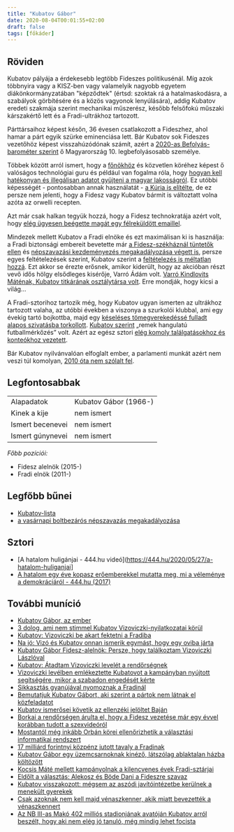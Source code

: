 ```yaml
---
title: "Kubatov Gábor"
date: 2020-08-04T00:01:55+02:00
draft: false
tags: [főkáder]
---
```


## Röviden

Kubatov pályája a érdekesebb legtöbb Fideszes politikusénál. Míg azok többnyira vagy a KISZ-ben vagy valamelyik nagyobb egyetem diákönkormányzatában "képződtek" (értsd: szoktak rá a hatalmaskodásra, a szabályok görbítésére és a közös vagyonok lenyúlására), addig Kubatov eredeti szakmája szerint mechanikai műszerész, később felsőfokú műszaki kárszakértő lett és a Fradi-ultrákhoz tartozott. 

Párttársaihoz képest későn, 36 évesen csatlakozott a Fideszhez, ahol hamar a párt egyik szürke eminenciása lett. Bár Kubatov sok Fideszes vezetőhöz képest visszahúzódónak számít, azért a [2020-as Befolyás-barométer szerint](https://hu.wikipedia.org/wiki/Befoly%C3%A1s-barom%C3%A9ter#2020) ő Magyarország 10. legbefolyásosabb személye.

Többek között arról ismert, hogy a [főnökhöz](../orban-viktor.md) és közvetlen köréhez képest ő valóságos technológiai guru és például van fogalma róla, hogy [hogyan kell hatékonyan és illegálisan adatot gyüjteni a magyar lakosságról](https://hu.wikipedia.org/wiki/Kubatov-lista). Ez utóbbi képességét - pontosabban annak használatát - [a Kúria is elítélte](https://hang.hu/belfold/2019/04/26/dontott-a-kuria-a-fidesz-kdnp-atverte-a-valasztokat/), de ez persze nem jelenti, hogy a Fidesz vagy Kubatov bármit is változtatt volna azóta az orwelli recepten.

Azt már csak halkan tegyük hozzá, hogy a Fidesz technokratája azért volt, hogy [elég ügyesen beégette magát egy félreküldött emaillel](https://444.hu/2018/03/23/kubatov-a-jobbikos-kepviselojeloltnek-magyarazkodik-a-kiskocsog).

Mindezek mellett Kubatov a Fradi elnöke és ezt maximálisan ki is használja: a Fradi biztonsági embereit bevetette már [a Fidesz-székháznál tüntetők ellen](https://nepszava.hu/1086617_kubatov-emberei-voltak-a-kopaszok-ferdit-a-kozmedia) és [népszavazási kezdeményezés megakadályozása végett is](https://index.hu/belfold/2016/02/23/a_vasarnapi_boltbezarasos_nepszavazasi_balhe_tortenete_a_kopaszok_es_az_mszp_kozott/), persze egyes feltételezések szerint, Kubatov szerint a [feltételezés is méltatlan hozzá](https://444.hu/2016/03/03/kubatov-gabor-fidesz-alelnok-meltatlannak-tartja-amit-a-hozza-tobb-szalon-kotodo-izmos-kopaszok-tettek-a-fidesz-erdekeben). Ezt akkor se érezte erősnek, amikor kiderült, hogy az akcióban részt vevő idős hölgy elsődleges kisérője, Varró Ádám volt. [Varró Kindlovits Máténak, Kubatov titkárának osztálytársa volt](https://index.hu/belfold/2016/02/24/kicsi_a_vilag_ugy_nez_ki_kubatov_titkara_es_a_nepszavazos_erdosine_kopasz_kiseroje_osztalytarsak_voltak/). Erre mondják, hogy kicsi a világ...

A Fradi-sztorihoz tartozik még, hogy Kubatov ugyan ismerten az ultrákhoz tartozott valaha, az utóbbi években a viszonya a szurkolói klubbal, ami egy évekig tartó bojkottba, majd egy [késeléses tömegverekedéssé fulladt alapos szivatásba torkollott](https://444.hu/2017/11/13/hogyan-csinalt-bohocot-kubatov-gaborbol-a-visszatero-fradi-tabor). [Kubatov szerint](https://444.hu/2017/11/16/kubatov-gabor-az-ellenzeki-partokon-akart-gunyolodni-de-kozben-veletlenul-az-1930-as-evekhez-hasonlitotta-a-ner-t) „remek hangulatú futballmérkőzés” volt. Azért az egész sztori [elég komoly találgatásokhoz és konteókhoz vezetett](https://444.hu/2017/11/10/az-ugyeszseg-szerint-nem-stimmel-a-visszatero-fradi-tabor-sztorija-a-keselesrol).

Bár Kubatov nyilvánvalóan elfoglalt ember, a parlamenti munkát azért nem veszi túl komolyan, [2010 óta nem szólalt fel](https://hang.hu/belfold/2019/12/26/kiderult-ki-a-parlament-2019-es-abszolut-rekordere/).

## Legfontosabbak

|                           |                                                                    |
| :---                      | :----                                                              |
| Alapadatok                | Kubatov Gábor (1966-)                                              |
| Kinek a kije              | nem ismert                                                         |
| Ismert becenevei          | nem ismert                                                         |
| Ismert gúnynevei          | nem ismert                                                         |

*Főbb pozíciói:*

- Fidesz alelnök (2015-)
- Fradi elnök (2011-)

## Legfőbb bűnei

- [Kubatov-lista](https://hu.wikipedia.org/wiki/Kubatov-lista)
- [a vasárnapi boltbezárós népszavazás megakadályozása](https://index.hu/belfold/2016/02/23/kopaszok_es_mszp-sek_lokdosodnek_a_valasztasi_irodanal/)

## Sztori

- [A hatalom huligánjai - 444.hu videó](https://444.hu/2020/05/27/a-hatalom-huliganjai]
- [A hatalom egy éve kopasz erőemberekkel mutatta meg, mi a véleménye a demokráciáról - 444.hu (2017)](https://444.hu/2017/02/23/a-hatalom-egy-eve-kopasz-eroemberekkel-mutatta-meg-mi-a-velemenye-a-demokraciarol)

## További muníció

- [Kubatov Gábor, az ember](https://444.hu/2016/05/05/kubatov-gabor-az-ember)
- [3 dolog, ami nem stimmel Kubatov Vizoviczki-nyilatkozatai körül](https://444.hu/2016/07/29/3-dolog-ami-nem-stimmel-kubatov-vizoviczki-nyilatkozatai-korul)
- [Kubatov: Vizoviczki be akart fektetni a Fradiba](https://444.hu/2016/07/28/kubatov-vizoviczki-be-akart-fektetni-a-fradiba)
- [Na jó: Vizó és Kubatov onnan ismerik egymást, hogy egy oviba járta](https://444.hu/2016/07/28/na-jo-vizo-es-kubatov-onnan-ismerik-egymast-hogy-egy-oviba-jartak)
- [Kubatov Gábor Fidesz-alelnök: Persze, hogy találkoztam Vizoviczki Lászlóval](https://444.hu/2016/07/28/kubatov-gabor-fidesz-alelnok-persze-hogy-talalkoztam-vizoviczki-laszloval)
- [Kubatov: Átadtam Vizoviczki levelét a rendőrségnek](https://444.hu/2016/07/28/kubatov-atadtam-vizoviczki-levelet-a-rendorsegnek)
- [Vizoviczki levélben emlékeztette Kubatovot a kampányban nyújtott segítségére, mikor a szabadon engedését kérte](https://444.hu/2016/07/28/vizoviczki-levelben-emlekeztette-kubatovot-a-kampanyban-nyujtott-segitsegere-mikor-a-szabadon-engedeset-kerte)
- [Sikkasztás gyanújával nyomoznak a Fradinál](https://444.hu/2015/01/10/sikkasztas-gyanujaval-nyomoznak-a-fradinal)
- [Bemutatjuk Kubatov Gábort, aki szerint a pártok nem látnak el közfeladatot](https://444.hu/2013/11/08/bemutatjuk-kubatov-gabort-aki-szerint-a-partok-nem-latnak-el-kozfeladatot)
- [Kubatov ismerősei követik az ellenzéki jelöltet Baján](https://444.hu/2013/10/10/kubatov-ismerosei-kovetik-az-ellenzeki-jeloltet-bajan)
- [Borkai a rendőrségen árulta el, hogy a Fidesz vezetése már egy évvel korábban tudott a szexvideóról](https://index.hu/belfold/2020/01/24/borkai_fidesz_szexvideo_zsarolas/)
- [Mostantól még inkább Orbán körei ellenőrizhetik a választási informatikai rendszert](https://444.hu/2019/07/09/mostantol-meg-inkabb-orban-korei-ellenorizhetik-a-valasztasi-informatikai-rendszert)
- [17 milliárd forintnyi közpénz jutott tavaly a Fradinak](https://444.hu/2019/06/18/17-milliard-forintnyi-kozpenz-jutott-tavaly-a-fradinak)
- [Kubatov Gábor egy üzemcsarnoknak kinéző, látszólag ablaktalan házba költözött](https://444.hu/2018/05/09/kubatov-gabor-egy-uzemcsarnoknak-kinezo-latszolag-ablaktalan-hazba-koltozott)
- [Kocsis Máté mellett kampányolnak a kilencvenes évek Fradi-sztárjai](https://444.hu/2018/04/06/kocsis-mate-mellett-kampanyolnak-az-kilencvenes-evek-fradi-sztarjai)
- [Eldőlt a választás: Alekosz és Böde Dani a Fideszre szavaz](https://444.hu/2018/04/07/eldolt-a-valasztas-alekosz-es-bode-dani-a-fideszre-szavaz)
- [Kubatov visszakozott: mégsem az aszódi javítóintézetbe kerülnek a menekült gyerekek](https://444.hu/2017/10/17/kubatov-visszakozott-megsem-az-aszodi-javitointezetbe-kerulnek-a-menekult-gyerekek)
- [Csak azoknak nem kell majd vénaszkenner, akik miatt bevezették a vénaszkennert](https://444.hu/2017/08/14/csak-azoknak-nem-kell-majd-venaszkenner-akik-miatt-bevezettek-a-venaszkennert)
- [Az NB III-as Makó 402 milliós stadionjának avatóján Kubatov arról beszélt, hogy aki nem elég jó tanuló, még mindig lehet focista](https://444.hu/2017/10/08/az-nb-iii-as-mako-402-millios-stadionjanak-avatojan-kubatov-arrol-beszelt-hogy-aki-nem-eleg-jo-tanulo-meg-mindig-lehet-focista)